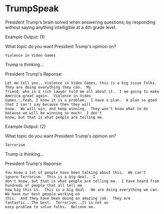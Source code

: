 # TrumpSpeak
President Trump's brain solved when answering questions; by responding without saying anything intelligible at a 4th grade level.

Example Output: (1)

  What topic do you want President Trump's opinion on?

    Violence in Video Games

  Trump is thinking...


  President Trump's Reponse: 

    Let me tell you...Violence in Video Games, this is a big issue folks.  They are doing everything they can.  My
    friend, who is a rich lawyer told me all about it.  I am going to make America great again.  Violence in Video
    Games...Yeah, I know it is a problem.  I have a plan.  A plan so good that I can't say because then they will 
    know.  We will win, and keep winning.  They won't know what to do because we will be winning so much!  I don't
    know, but that is what people are telling me. 
    
    
Example Output: (2)

  What topic do you want President Trump's opinion on?

    Terrorism 

  Trump is thinking...


  President Trump's Reponse: 

    You know a lot of people have been talking about this.  We can't ignore Terrorism.  This is a big deal.  I 
    don't know, but that is what people are telling me.  I have heard from hundreds of people that all tell me 
    how big this is.  This is a big deal.  We are doing everything we can.  We have our best people working on 
    this.  And they have been doing an amazing job.  They are fantastic...The best.  Terrorism...It is not an 
    easy problem to solve folks.  Believe me.
